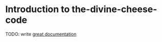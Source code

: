# Introduction to the-divine-cheese-code

TODO: write [great documentation](http://jacobian.org/writing/what-to-write/)
